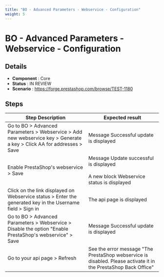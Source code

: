 ```yaml
---
title: "BO - Advanced Parameters - Webservice - Configuration"
weight: 5
---
```


# BO - Advanced Parameters - Webservice - Configuration
## Details
* **Component** : Core
* **Status** : IN REVIEW
* **Scenario** : https://forge.prestashop.com/browse/TEST-1180

## Steps
| Step Description | Expected result |
| ----- | ----- |
| Go to BO > Advanced Parameters > Webservice > Add new webservice key > Generate a key > Click AA for addresses > Save | Message Successful update is displayed |
| Enable PrestaShop's webservice > Save | Message Update successful is displayed<br><br>A new block  Webservice status is displayed |
| Click on the link displayed on Webservice status > Enter the generated key in the Username field > Sign in | The api page is displayed |
| Go to BO > Advanced Parameters > Webservice > Disable the option "Enable PrestaShop's webservice" > Save | Message Successful update is displayed |
| Go to your api page > Refresh | See the error message "The PrestaShop webservice is disabled. Please activate it in the PrestaShop Back Office" |
